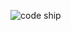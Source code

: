 ![code ship](https://codeship.com/projects/4f55ecf0-c4a3-0134-b0f8-4e6f0fe654b5/status?branch=master)
